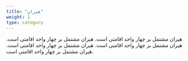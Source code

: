 ```yaml
---
title: "هیران"
weight: 1
type: categury
---
```


هیران مشتمل بر چهار واحد اقامتی است.
هیران مشتمل بر چهار واحد اقامتی است.
هیران مشتمل بر چهار واحد اقامتی است.
هیران مشتمل بر چهار واحد اقامتی است.
هیران مشتمل بر چهار واحد اقامتی است.